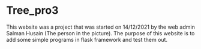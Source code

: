 # Tree_pro3
This website was a project that was started on 14/12/2021 by the web admin Salman Husain (The person in the picture). The purpose of this website is to add some simple programs in flask framework and test them out. 
